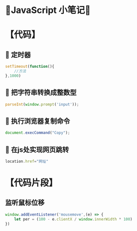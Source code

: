 # 🍇JavaScript 小笔记🍇


# 【代码】
## 🔵 定时器
```js
setTimeout(function(){
    //方法
},1000)
```

## 🔵 把字符串转换成整数型
```js
parseInt(window.prompt('input'));
```

## 🔵 执行浏览器复制命令
```js
document.execCommand("Copy");
```

## 🔵 在js处实现网页跳转
```js
location.href="网址"
```

# 【代码片段】

## 监听鼠标位移
```js
window.addEventListener('mousemove',(e) => {
    let per = (100 - e.clientX / window.innerWidth * 100)
})
```